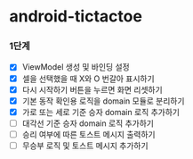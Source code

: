 # android-tictactoe

### 1단계
- [x] ViewModel 생성 및 바인딩 설정
- [x] 셀을 선택했을 때 X와 O 번갈아 표시하기
- [x] 다시 시작하기 버튼을 누르면 화면 리셋하기
- [x] 기본 동작 확인용 로직을 domain 모듈로 분리하기
- [x] 가로 또는 세로 기준 승자 domain 로직 추가하기
- [ ] 대각선 기준 승자 domain 로직 추가하기
- [ ] 승리 여부에 따른 토스트 메시지 출력하기
- [ ] 무승부 로직 및 토스트 메시지 추가하기